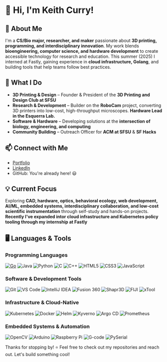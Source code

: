 # 👋 Hi, I'm Keith Curry!

## 🚀 **About Me**  
I'm a **CS/Bio major, researcher, and maker** passionate about **3D printing, programming, and interdisciplinary innovation**. My work blends **bioengineering, computer science, and hardware development** to create accessible technology for research and education. This summer (2025) I interned at Fastly, gaining experience in **cloud infrastructure, Golang**,  and building tools that help teams follow best practices.

## 🔧 **What I Do**

- **3D Printing & Design** – Founder & President of the **3D Printing and Design Club at SFSU**
- **Research & Development** – Builder on the **RoboCam** project, converting 3D printers into low-cost, high-throughput microscopes. **Hardware Lead in the Esquerra Lab.**  
- **Software & Hardware** – Developing solutions at the **intersection of biology, engineering, and computing**
- **Community Building** – Outreach Officer for **ACM at SFSU** & **SF Hacks**

## 📫 **Connect with Me**

- [Portfolio](https://www.keifh.com)
- [LinkedIn](https://www.linkedin.com/in/keithcurrysf/)
- GitHub: You're already here! 😃

## 💡 **Current Focus**  
Exploring **CAD, hardware, optics, behavioral ecology, web development, AI/ML, embedded systems, interdisciplinary collaboration, and low-cost scientific instrumentation** through self-study and hands-on projects. **Recently I've expanded intor cloud infrastructure and Kubernetes policy tooling through my internship at Fastly**

## 🖥️ **Languages & Tools**

### **Programming Languages**  
[![Go](https://img.shields.io/badge/Go-00ADD8?style=for-the-badge&logo=go&logoColor=white)](https://go.dev)
![Java](https://img.shields.io/badge/Java-007396?style=for-the-badge&logo=java&logoColor=white)
![Python](https://img.shields.io/badge/Python-3776AB?style=for-the-badge&logo=python&logoColor=white)
![C](https://img.shields.io/badge/C-00599C?style=for-the-badge&logo=c&logoColor=white)
![C++](https://img.shields.io/badge/C++-00599C?style=for-the-badge&logo=c%2B%2B&logoColor=white)
![HTML5](https://img.shields.io/badge/HTML5-E34F26?style=for-the-badge&logo=html5&logoColor=white)
![CSS3](https://img.shields.io/badge/CSS3-1572B6?style=for-the-badge&logo=css3&logoColor=white)
![JavaScript](https://img.shields.io/badge/JavaScript-F7DF1E?style=for-the-badge&logo=javascript&logoColor=black)

### **Software & Development Tools**
![Git](https://img.shields.io/badge/Git-F05032?style=for-the-badge&logo=git&logoColor=white)
![VS Code](https://img.shields.io/badge/VS_Code-007ACC?style=for-the-badge&logo=visualstudiocode&logoColor=white)
![IntelliJ IDEA](https://img.shields.io/badge/IntelliJ-000000?style=for-the-badge&logo=intellijidea&logoColor=white)
![Fusion 360](https://img.shields.io/badge/Fusion_360-FA7814?style=for-the-badge&logo=autodesk&logoColor=white)
![Shapr3D](https://img.shields.io/badge/Shapr3D-2088FF?style=for-the-badge&logo=shapr3d&logoColor=white)
![FIJI](https://img.shields.io/badge/FIJI-B200FF?style=for-the-badge&logo=ImageJ&logoColor=white)
![xTool](https://img.shields.io/badge/xTool-00ADEF?style=for-the-badge&logoColor=white)

### **Infrastructure & Cloud-Native**
![Kubernetes](https://img.shields.io/badge/Kubernetes-326CE5?style=for-the-badge&logo=kubernetes&logoColor=white)
![Docker](https://img.shields.io/badge/Docker-2496ED?style=for-the-badge&logo=docker&logoColor=white)
![Helm](https://img.shields.io/badge/Helm-0F1689?style=for-the-badge&logo=helm&logoColor=white)
![Kyverno](https://img.shields.io/badge/Kyverno-204ECF?style=for-the-badge&logo=kyverno&logoColor=white)
![Argo CD](https://img.shields.io/badge/Argo%20CD-EF4444?style=for-the-badge&logo=argo&logoColor=white)
![Prometheus](https://img.shields.io/badge/Prometheus-E6522C?style=for-the-badge&logo=prometheus&logoColor=white)


### **Embedded Systems & Automation**
![OpenCV](https://img.shields.io/badge/OpenCV-5C3EE8?style=for-the-badge&logo=opencv&logoColor=white)
![Arduino](https://img.shields.io/badge/Arduino-00979D?style=for-the-badge&logo=arduino&logoColor=white)
![Raspberry Pi](https://img.shields.io/badge/Raspberry_Pi-C51A4A?style=for-the-badge&logo=raspberrypi&logoColor=white)
![G-code](https://img.shields.io/badge/G--code-00ADEF?style=for-the-badge&logo=reprap&logoColor=white)
![PySerial](https://img.shields.io/badge/PySerial-3776AB?style=for-the-badge&logo=python&logoColor=white)


Thanks for stopping by! ⭐ Feel free to check out my repositories and reach out. Let's build something cool!


<!--
**Keiferton/Keiferton** is a ✨ _special_ ✨ repository because its `README.md` (this file) appears on your GitHub profile.

Here are some ideas to get you started:

- 🔭 I’m currently working on ...
- 🌱 I’m currently learning ...
- 👯 I’m looking to collaborate on ...
- 🤔 I’m looking for help with ...
- 💬 Ask me about ...
- 📫 How to reach me: ...
- 😄 Pronouns: ...
- ⚡ Fun fact: ...
-->
